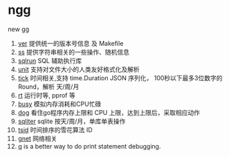 # ngg

new gg

1. [ver](ver) 提供统一的版本号信息 及 Makefile
2. [ss](ss) 提供字符串相关的一些操作、随机信息
3. [sqlrun](sqlrun) SQL 辅助执行库 
5. [unit](unit) 支持对文件大小的人类友好格式化及解析
6. [tick](tick) 时间相关,支持 time.Duration JSON 序列化， 100秒以下最多3位数字的  Round，解析 天/周/月
7. [rt](rt) 运行时等, pprof 等
8. [busy](busy) 模拟内存消耗和CPU忙碌
9. [dog](dog) 看住go程序内存上限和 CPU 上限，达到上限后，采取相应动作
10. [sqliter](sqliter) sqlite 按天/周/月，单库单表操作
11. [tsid](tsid) 时间排序的雪花算法 ID
12. [gnet](gnet) 网络相关
13. [q](q) is a better way to do print statement debugging.